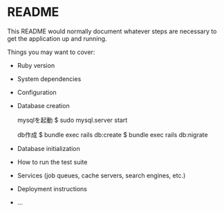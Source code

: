 # README

This README would normally document whatever steps are necessary to get the
application up and running.

Things you may want to cover:

* Ruby version

* System dependencies

* Configuration

* Database creation

  mysqlを起動
  $ sudo mysql.server start

  db作成
  $ bundle exec rails db:create
  $ bundle exec rails db:nigrate

  

* Database initialization

* How to run the test suite

* Services (job queues, cache servers, search engines, etc.)

* Deployment instructions

* ...
